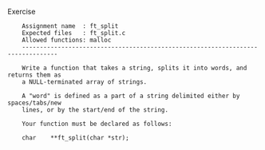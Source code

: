 Exercise

        Assignment name  : ft_split
        Expected files   : ft_split.c
        Allowed functions: malloc
        --------------------------------------------------------------------------------

        Write a function that takes a string, splits it into words, and returns them as
        a NULL-terminated array of strings.

        A "word" is defined as a part of a string delimited either by spaces/tabs/new
        lines, or by the start/end of the string.

        Your function must be declared as follows:

        char    **ft_split(char *str);